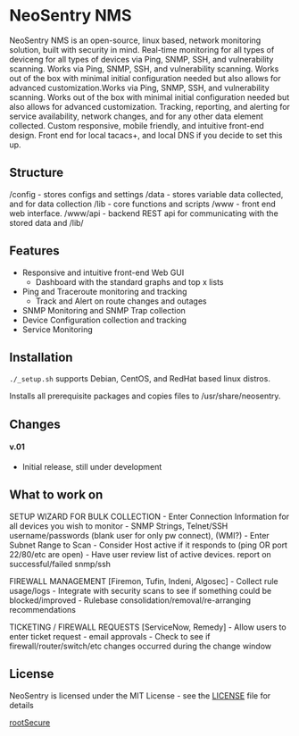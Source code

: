 # NeoSentry NMS

NeoSentry NMS is an open-source, linux based, network monitoring solution, 
built with security in mind. Real-time monitoring for all types of deviceng 
for all types of devices via Ping, SNMP, SSH, and vulnerability scanning. 
Works via Ping, SNMP, SSH, and vulnerability scanning. Works out of the box 
with minimal initial configuration needed but also allows for advanced 
customization.Works via Ping, SNMP, SSH, and vulnerability scanning. Works 
out of the box with minimal initial configuration needed but also allows 
for advanced customization. Tracking, reporting, and alerting for service 
availability, network changes, and for any other data element collected. 
Custom responsive, mobile friendly, and intuitive front-end design. 
Front end for local tacacs+, and local DNS if you decide to set this up. 


Structure
---------

/config  - stores configs and settings
/data    - stores variable data collected, and for data collection
/lib     - core functions and scripts
/www     - front end web interface.
/www/api - backend REST api for communicating with the stored data and /lib/


Features
--------

- Responsive and intuitive front-end Web GUI
  - Dashboard with the standard graphs and top x lists
- Ping and Traceroute monitoring and tracking
  - Track and Alert on route changes and outages
- SNMP Monitoring and SNMP Trap collection
- Device Configuration collection and tracking
- Service Monitoring


Installation
------------

``./_setup.sh`` supports Debian, CentOS, and RedHat based linux distros.

Installs all prerequisite packages and copies files to /usr/share/neosentry.


Changes
-------

#### v.01
  - Initial release, still under development


What to work on
---------------

SETUP WIZARD FOR BULK COLLECTION
	- Enter Connection Information for all devices you wish to monitor
		- SNMP Strings, Telnet/SSH username/passwords (blank user for only pw connect), (WMI?)
	- Enter Subnet Range to Scan
		- Consider Host active if it responds to (ping OR port 22/80/etc are open)
	- Have user review list of active devices. report on successful/failed snmp/ssh  

FIREWALL MANAGEMENT [Firemon, Tufin, Indeni, Algosec]
	- Collect rule usage/logs
	- Integrate with security scans to see if something could be blocked/improved
	- Rulebase consolidation/removal/re-arranging recommendations
	
TICKETING / FIREWALL REQUESTS [ServiceNow, Remedy]
	- Allow users to enter ticket request
		- email approvals
	- Check to see if firewall/router/switch/etc changes occurred during the change window
	
	
License
-------

NeoSentry is licensed under the MIT License - see the [LICENSE](LICENSE) file for details


[rootSecure](https://www.rootsecure.io/)
